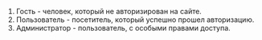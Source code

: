 ﻿1. Гость - человек, который не авторизирован на сайте.
2. Пользователь - посетитель, который успешно прошел авторизацию.
3. Администратор - пользователь, с особыми правами доступа.